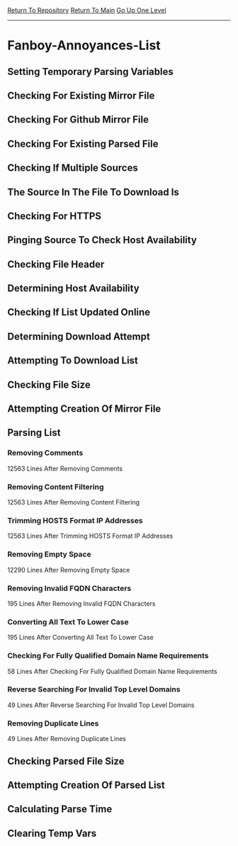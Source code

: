 [Return To Repository](https://github.com/deathbybandaid/piholeparser/)
[Return To Main](https://github.com/deathbybandaid/piholeparser/blob/master/RecentRunLogs/Mainlog.md)
[Go Up One Level](https://github.com/deathbybandaid/piholeparser/blob/master/RecentRunLogs/TopLevelScripts/30-Processing-External-Blacklists.md)
____________________________________
# Fanboy-Annoyances-List
## Setting Temporary Parsing Variables
## Checking For Existing Mirror File
## Checking For Github Mirror File
## Checking For Existing Parsed File
## Checking If Multiple Sources
## The Source In The File To Download Is
## Checking For HTTPS
## Pinging Source To Check Host Availability
## Checking File Header
## Determining Host Availability
## Checking If List Updated Online
## Determining Download Attempt
## Attempting To Download List
## Checking File Size
## Attempting Creation Of Mirror File
## Parsing List
### Removing Comments
12563 Lines After Removing Comments
### Removing Content Filtering
12563 Lines After Removing Content Filtering
### Trimming HOSTS Format IP Addresses
12563 Lines After Trimming HOSTS Format IP Addresses
### Removing Empty Space
12290 Lines After Removing Empty Space
### Removing Invalid FQDN Characters
195 Lines After Removing Invalid FQDN Characters
### Converting All Text To Lower Case
195 Lines After Converting All Text To Lower Case
### Checking For Fully Qualified Domain Name Requirements
58 Lines After Checking For Fully Qualified Domain Name Requirements
### Reverse Searching For Invalid Top Level Domains
49 Lines After Reverse Searching For Invalid Top Level Domains
### Removing Duplicate Lines
49 Lines After Removing Duplicate Lines
## Checking Parsed File Size
## Attempting Creation Of Parsed List
## Calculating Parse Time
## Clearing Temp Vars
